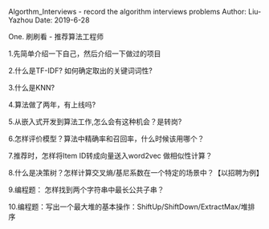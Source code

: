 Algorthm_Interviews - record the algorithm interviews problems
Author: Liu-Yazhou
Date: 2019-6-28

One. 刷刷看 - 推荐算法工程师

1.先简单介绍一下自己，然后介绍一下做过的项目

2.什么是TF-IDF? 如何确定取出的关键词词性?

3.什么是KNN?

4.算法做了两年，有上线吗?

5.从嵌入式开发到算法工作,怎么会有这种机会？是转岗?

6.怎样评价模型？算法中精确率和召回率，什么时候该用哪个？

7.推荐时，怎样将Item ID转成向量送入word2vec 做相似性计算？

8.什么是决策树？怎样计算交叉熵/基尼系数在一个特定的场景中？【以招聘为例】

9.编程题： 怎样找到两个字符串中最长公共子串？

10.编程题：写出一个最大堆的基本操作：ShiftUp/ShiftDown/ExtractMax/堆排序
